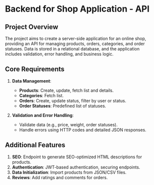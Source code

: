 # Backend for Shop Application - API

## Project Overview

The project aims to create a server-side application for an online shop, providing an API for managing products, orders, categories, and order statuses. Data is stored in a relational database, and the application includes validation, error handling, and business logic.

## Core Requirements

1. **Data Management**:
   - **Products**: Create, update, fetch list and details.
   - **Categories**: Fetch list.
   - **Orders**: Create, update status, filter by user or status.
   - **Order Statuses**: Predefined list of statuses.

2. **Validation and Error Handling**:
   - Validate data (e.g., price, weight, order statuses).
   - Handle errors using HTTP codes and detailed JSON responses.

## Additional Features

1. **SEO**: Endpoint to generate SEO-optimized HTML descriptions for products.
2. **Authentication**: JWT-based authentication, securing endpoints.
3. **Data Initialization**: Import products from JSON/CSV files.
4. **Reviews**: Add ratings and comments for orders.
